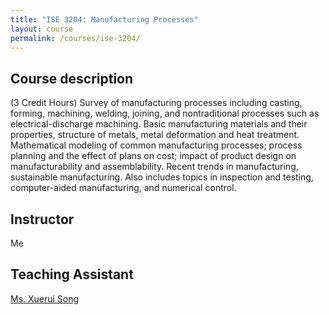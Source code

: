 ```yaml
---
title: "ISE 3204: Manufacturing Processes"
layout: course
permalink: /courses/ise-3204/
---
```

<h2>Course description</h2>
(3 Credit Hours) Survey of manufacturing processes including casting, forming, machining, welding, joining, and nontraditional processes such as electrical-discharge machining. Basic manufacturing materials and their properties, structure of metals, metal deformation and heat treatment. Mathematical modeling of common manufacturing processes; process planning and the effect of plans on cost; impact of product design on manufacturability and assemblability. Recent trends in manufacturing, sustainable manufacturing. Also includes topics in inspection and testing, computer-aided manufacturing, and numerical control.

<h2>Instructor</h2>
Me

<h2>Teaching Assistant</h2>
<a href = "https://www.linkedin.com/in/xuerui-song/" target="_blank" rel="noopener noreferrer">Ms. Xuerui Song</a> 